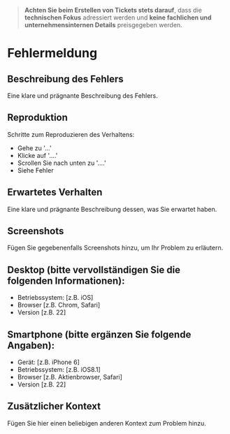 > **Achten Sie beim Erstellen von Tickets stets darauf**, dass die **technischen Fokus** adressiert werden und **keine fachlichen und unternehmensinternen Details** preisgegeben werden.

# Fehlermeldung

## Beschreibung des Fehlers
Eine klare und prägnante Beschreibung des Fehlers.

## Reproduktion
Schritte zum Reproduzieren des Verhaltens:
- Gehe zu '...'
- Klicke auf '....'
- Scrollen Sie nach unten zu '....'
- Siehe Fehler

## Erwartetes Verhalten
Eine klare und prägnante Beschreibung dessen, was Sie erwartet haben.

## Screenshots
Fügen Sie gegebenenfalls Screenshots hinzu, um Ihr Problem zu erläutern.

## Desktop (bitte vervollständigen Sie die folgenden Informationen):
- Betriebssystem: [z.B. iOS]
- Browser [z.B. Chrom, Safari]
- Version [z.B. 22]

## Smartphone (bitte ergänzen Sie folgende Angaben):
- Gerät: [z.B. iPhone 6]
- Betriebssystem: [z.B. iOS8.1]
- Browser [z.B. Aktienbrowser, Safari]
- Version [z.B. 22]

## Zusätzlicher Kontext
Fügen Sie hier einen beliebigen anderen Kontext zum Problem hinzu.
